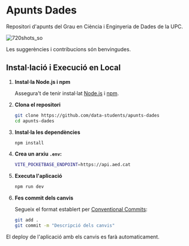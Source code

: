 # Apunts Dades

Repositori d'apunts del Grau en Ciència i Enginyeria de Dades de la UPC.

![720shots_so](https://github.com/user-attachments/assets/32643e26-e3b6-4d86-ad5b-5b2a6fe6edcf)

Les suggerències i contribucions són benvingudes.

## Instal·lació i Execució en Local

1. **Instal·la Node.js i npm**

   Assegura't de tenir instal·lat [Node.js](https://nodejs.org/) i [npm](https://www.npmjs.com/).

2. **Clona el repositori**
   ```sh
   git clone https://github.com/data-students/apunts-dades
   cd apunts-dades
    ```

3. **Instal·la les dependències**
   ```sh
   npm install
    ```

4. **Crea un arxiu ```.env```:**
   ```sh
   VITE_POCKETBASE_ENDPOINT=https://api.aed.cat
    ```

5. **Executa l'aplicació**
   ```sh
   npm run dev
    ```

6. **Fes commit dels canvis**

    Segueix el format establert per [Conventional Commits](https://www.conventionalcommits.org/):

   ```sh
   git add .
   git commit -m "Descripció dels canvis"
    ```

El deploy de l'aplicació amb els canvis es farà automaticament.